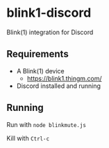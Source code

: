 # blink1-discord
Blink(1) integration for Discord

## Requirements
- A Blink(1) device
  - https://blink1.thingm.com/
- Discord installed and running

## Running

Run with `node blinkmute.js`

Kill with `Ctrl-c`